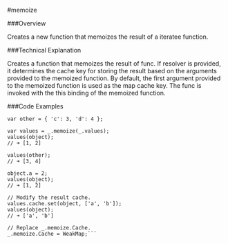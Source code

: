 #memoize

###Overview

Creates a new function that memoizes the result of a iteratee function.

###Technical Explanation

Creates a function that memoizes the result of func. If resolver is provided, it determines the cache key for storing the result based on the arguments provided to the memoized function. By default, the first argument provided to the memoized function is used as the map cache key. The func is invoked with the this binding of the memoized function. 

###Code Examples

```var object = { 'a': 1, 'b': 2 };
var other = { 'c': 3, 'd': 4 };

var values = _.memoize(_.values);
values(object);
// ➜ [1, 2]

values(other);
// ➜ [3, 4]

object.a = 2;
values(object);
// ➜ [1, 2]

// Modify the result cache.
values.cache.set(object, ['a', 'b']);
values(object);
// ➜ ['a', 'b']

// Replace _.memoize.Cache.
_.memoize.Cache = WeakMap;```


